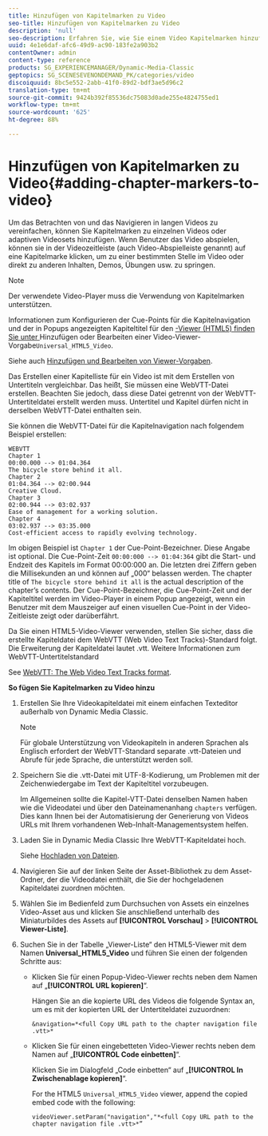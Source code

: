 ```yaml
---
title: Hinzufügen von Kapitelmarken zu Video
seo-title: Hinzufügen von Kapitelmarken zu Video
description: 'null'
seo-description: Erfahren Sie, wie Sie einem Video Kapitelmarken hinzufügen.
uuid: 4e1e6daf-afc6-49d9-ac90-183fe2a903b2
contentOwner: admin
content-type: reference
products: SG_EXPERIENCEMANAGER/Dynamic-Media-Classic
geptopics: SG_SCENESEVENONDEMAND_PK/categories/video
discoiquuid: 8bc5e552-2abb-41f0-89d2-bdf3ae5d96c2
translation-type: tm+mt
source-git-commit: 9424b392f85536dc75083d0ade255e4824755ed1
workflow-type: tm+mt
source-wordcount: '625'
ht-degree: 88%

---
```



# Hinzufügen von Kapitelmarken zu Video{#adding-chapter-markers-to-video}

Um das Betrachten von und das Navigieren in langen Videos zu vereinfachen, können Sie Kapitelmarken zu einzelnen Videos oder adaptiven Videosets hinzufügen. Wenn Benutzer das Video abspielen, können sie in der Videozeitleiste (auch Video-Abspielleiste genannt) auf eine Kapitelmarke klicken, um zu einer bestimmten Stelle im Video oder direkt zu anderen Inhalten, Demos, Übungen usw. zu springen.

>[!NOTE]
>
>Der verwendete Video-Player muss die Verwendung von Kapitelmarken unterstützen. 

Informationen zum Konfigurieren der Cue-Points für die Kapitelnavigation und der in Popups angezeigten Kapiteltitel für den [-Viewer (HTML5) finden Sie unter ](previewing-videos-video-viewer.md#adding_or_editing_a_video_viewer_preset)Hinzufügen oder Bearbeiten einer Video-Viewer-Vorgabe`Universal_HTML5_Video`.

Siehe auch [Hinzufügen und Bearbeiten von Viewer-Vorgaben](application-setup.md#adding_and_editing_viewer_presets).

Das Erstellen einer Kapitelliste für ein Video ist mit dem Erstellen von Untertiteln vergleichbar. Das heißt, Sie müssen eine WebVTT-Datei erstellen. Beachten Sie jedoch, dass diese Datei getrennt von der WebVTT-Untertiteldatei erstellt werden muss. Untertitel und Kapitel dürfen nicht in derselben WebVTT-Datei enthalten sein.

Sie können die WebVTT-Datei für die Kapitelnavigation nach folgendem Beispiel erstellen:

```as3
WEBVTT 
Chapter 1 
00:00.000 --> 01:04.364 
The bicycle store behind it all. 
Chapter 2 
01:04.364 --> 02:00.944 
Creative Cloud. 
Chapter 3 
02:00.944 --> 03:02.937 
Ease of management for a working solution. 
Chapter 4 
03:02.937 --> 03:35.000 
Cost-efficient access to rapidly evolving technology.
```

Im obigen Beispiel ist `Chapter 1` der Cue-Point-Bezeichner. Diese Angabe ist optional. Die Cue-Point-Zeit `00:00:000 --> 01:04:364` gibt die Start- und Endzeit des Kapitels im Format 00:00:000 an. Die letzten drei Ziffern geben die Millisekunden an und können auf „000“ belassen werden. The chapter title of `The bicycle store behind it all` is the actual description of the chapter’s contents. Der Cue-Point-Bezeichner, die Cue-Point-Zeit und der Kapiteltitel werden im Video-Player in einem Popup angezeigt, wenn ein Benutzer mit dem Mauszeiger auf einen visuellen Cue-Point in der Video-Zeitleiste zeigt oder darüberfährt.

Da Sie einen HTML5-Video-Viewer verwenden, stellen Sie sicher, dass die erstellte Kapiteldatei dem WebVTT (Web Video Text Tracks)-Standard folgt. Die Erweiterung der Kapiteldatei lautet .vtt. Weitere Informationen zum WebVTT-Untertitelstandard

See [WebVTT: The Web Video Text Tracks format](https://dev.w3.org/html5/webvtt/).

**So fügen Sie Kapitelmarken zu Video hinzu**

1. Erstellen Sie Ihre Videokapiteldatei mit einem einfachen Texteditor außerhalb von Dynamic Media Classic.

   >[!NOTE]
   >
   >Für globale Unterstützung von Videokapiteln in anderen Sprachen als Englisch erfordert der WebVTT-Standard separate .vtt-Dateien und Abrufe für jede Sprache, die unterstützt werden soll.

1. Speichern Sie die .vtt-Datei mit UTF-8-Kodierung, um Problemen mit der Zeichenwiedergabe im Text der Kapiteltitel vorzubeugen.

   Im Allgemeinen sollte die Kapitel-VTT-Datei denselben Namen haben wie die Videodatei und über den Dateinamenanhang `chapters` verfügen. Dies kann Ihnen bei der Automatisierung der Generierung von Videos URLs mit Ihrem vorhandenen Web-Inhalt-Managementsystem helfen.

1. Laden Sie in Dynamic Media Classic Ihre WebVTT-Kapiteldatei hoch.

   Siehe [Hochladen von Dateien](uploading-files.md#uploading_files).

1. Navigieren Sie auf der linken Seite der Asset-Bibliothek zu dem Asset-Ordner, der die Videodatei enthält, die Sie der hochgeladenen Kapiteldatei zuordnen möchten.
1. Wählen Sie im Bedienfeld zum Durchsuchen von Assets ein einzelnes Video-Asset aus und klicken Sie anschließend unterhalb des Miniaturbildes des Assets auf **[!UICONTROL Vorschau]** > **[!UICONTROL Viewer-Liste]**.
1. Suchen Sie in der Tabelle „Viewer-Liste“ den HTML5-Viewer mit dem Namen **Universal_HTML5_Video** und führen Sie einen der folgenden Schritte aus:

   * Klicken Sie für einen Popup-Video-Viewer rechts neben dem Namen auf „**[!UICONTROL URL kopieren]**“.

      Hängen Sie an die kopierte URL des Videos die folgende Syntax an, um es mit der kopierten URL der Untertiteldatei zuzuordnen:

      `&navigation=*<full Copy URL path to the chapter navigation file .vtt>*`

   * Klicken Sie für einen eingebetteten Video-Viewer rechts neben dem Namen auf „**[!UICONTROL Code einbetten]**“.

      Klicken Sie im Dialogfeld „Code einbetten“ auf „**[!UICONTROL In Zwischenablage kopieren]**“.

      For the HTML5 `Universal_HTML5_Video` viewer, append the copied embed code with the following:

      `videoViewer.setParam("navigation","*<full Copy URL path to the chapter navigation file .vtt>*”`

